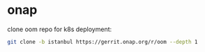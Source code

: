 # onap

clone oom repo for k8s deployment:
```bash
git clone -b istanbul https://gerrit.onap.org/r/oom --depth 1
```
